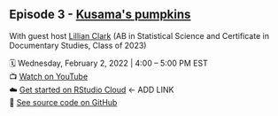## Episode 3 - [Kusama's pumpkins](https://github.com/dukecct/coding-out-loud/tree/main/03-kusama)

With guest host [Lillian Clark](https://github.com/li11ianc) (AB in Statistical Science and Certificate in Documentary Studies, Class of 2023)

:spiral_calendar: Wednesday, February 2, 2022 | 4:00 – 5:00 PM EST  
:tv: [Watch on YouTube](https://youtu.be/t3TVKZLwpiA)  
:cloud: [Get started on RStudio Cloud]()  <- ADD LINK  
:file_folder: [See source code on GitHub](https://github.com/dukecct/coding-out-loud/tree/main/03-kusama)  
